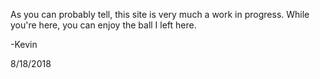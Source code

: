 As you can probably tell, this site is very much a work in progress. While you're here, you can enjoy the ball I left here.

-Kevin

8/18/2018